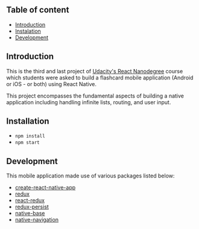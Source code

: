 ## Table of content

* [Introduction](#introduction)
* [Instalation](#installation)
* [Development](#development)

## Introduction

This is the third and last project of
[Udacity's React Nanodegree](https://www.udacity.com/course/react-nanodegree--nd019)
course which students were asked to build a flashcard mobile application
(Android or iOS - or both) using React Native.

This project encompasses the fundamental aspects of building a native
application including handling infinite lists, routing, and user input.

## Installation

* `npm install`
* `npm start`

## Development

This mobile application made use of various packages listed below:

* [create-react-native-app](https://github.com/react-community/create-react-native-app)
* [redux](https://github.com/reactjs/redux)
* [react-redux](https://github.com/reactjs/react-redux)
* [redux-persist](https://github.com/rt2zz/redux-persist)
* [native-base](https://github.com/GeekyAnts/NativeBase)
* [native-navigation](https://github.com/react-community/react-navigation)
